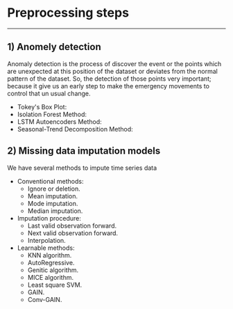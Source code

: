 # Preprocessing steps
------
## 1) Anomely detection 
Anomaly detection is the process of discover the event or the points which are unexpected at this position of the dataset or deviates from the normal pattern of the dataset. 
So, the detection of those points very important; because it give us an early step to make the emergency movements to control that un usual change.
- Tokey's Box Plot:
- Isolation Forest Method:
- LSTM Autoencoders Method:
- Seasonal-Trend Decomposition Method:

## 2) Missing data imputation models
We have several methods to impute time series data
- Conventional methods:
  - Ignore or deletion.
  - Mean imputation.
  - Mode imputation.
  - Median imputation.
- Imputation procedure:
  - Last valid observation forward.
  - Next valid observation forward.
  - Interpolation.
- Learnable methods:
  - KNN algorithm.
  - AutoRegressive.
  - Genitic algorithm.
  - MICE algorithm.
  - Least square SVM.
  - GAIN.
  - Conv-GAIN.
